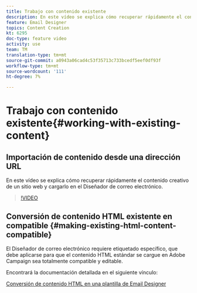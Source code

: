 ```yaml
---
title: Trabajo con contenido existente
description: En este vídeo se explica cómo recuperar rápidamente el contenido creativo de un sitio web y cargarlo en el Diseñador de correo electrónico.
feature: Email Designer
topics: Content Creation
kt: 6295
doc-type: feature video
activity: use
team: TM
translation-type: tm+mt
source-git-commit: a0943a06cad4c53f35713c733bcedf5eef0df93f
workflow-type: tm+mt
source-wordcount: '111'
ht-degree: 7%

---
```



# Trabajo con contenido existente{#working-with-existing-content}

## Importación de contenido desde una dirección URL

En este vídeo se explica cómo recuperar rápidamente el contenido creativo de un sitio web y cargarlo en el Diseñador de correo electrónico.

>[!VIDEO](https://video.tv.adobe.com/v/25926?quality=12)

## Conversión de contenido HTML existente en compatible {#making-existing-html-content-compatible}

El Diseñador de correo electrónico requiere etiquetado específico, que debe aplicarse para que el contenido HTML estándar se cargue en Adobe Campaign sea totalmente compatible y editable.

Encontrará la documentación detallada en el siguiente vínculo:

[Conversión de contenido HTML en una plantilla de Email Designer](https://docs.adobe.com/content/help/en/campaign-standard/using/designing-content/building-email-content/using-existing-content.html#converting-an-html-content)
